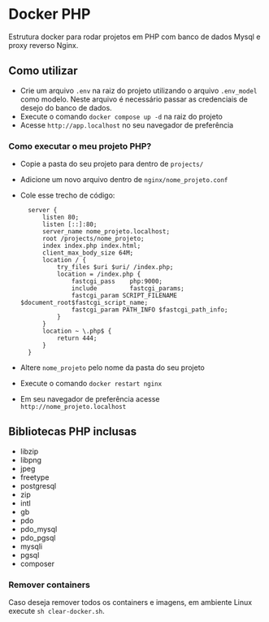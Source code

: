 # Docker PHP
Estrutura docker para rodar projetos em PHP com banco de dados Mysql e proxy reverso Nginx.


## Como utilizar
- Crie um arquivo `.env` na raiz do projeto utilizando o arquivo `.env_model` como modelo. Neste arquivo é necessário passar as credenciais de desejo do banco de dados.
- Execute o comando `docker compose up -d` na raiz do projeto
- Acesse `http://app.localhost` no seu navegador de preferência

### Como executar o meu projeto PHP?
- Copie a pasta do seu projeto para dentro de `projects/`
- Adicione um novo arquivo dentro de `nginx/nome_projeto.conf`
- Cole esse trecho de código:

        server {
            listen 80;
            listen [::]:80;
            server_name nome_projeto.localhost;
            root /projects/nome_projeto;
            index index.php index.html;
            client_max_body_size 64M;
            location / {
                try_files $uri $uri/ /index.php;
                location = /index.php {
                    fastcgi_pass    php:9000;
                    include         fastcgi_params;
                    fastcgi_param SCRIPT_FILENAME $document_root$fastcgi_script_name;
                    fastcgi_param PATH_INFO $fastcgi_path_info;
                }
            }
            location ~ \.php$ {
                return 444;
            }
        }

- Altere `nome_projeto` pelo nome da pasta do seu projeto
- Execute o comando `docker restart nginx`
- Em seu navegador de preferência acesse `http://nome_projeto.localhost`

## Bibliotecas PHP inclusas
- libzip
- libpng
- jpeg
- freetype
- postgresql
- zip
- intl
- gb
- pdo
- pdo_mysql
- pdo_pgsql
- mysqli
- pgsql
- composer

### Remover containers
Caso deseja remover todos os containers e imagens, em ambiente Linux execute `sh clear-docker.sh`.
